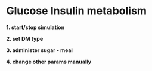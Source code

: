 <div class="w3-row">
<div class="w3-half">

# Glucose Insulin metabolism

**1. start/stop simulation**

<bdl-fmi id="idfmi" mode="continuous" src="Metabolism_GlucoseInsulin_Models_GIRegulationComponent.js" fminame="Metabolism_GlucoseInsulin_Models_GIRegulationComponent" tolerance="0.001" starttime="0" fstepsize="360" fpslimit="10" guid="{27b77776-9fac-46c5-9a3f-9c5961d2e919}" valuereferences="335544322,335544321,637534222,335544320,905969685" valuelabels="glucoseConcMmolL,insulinConc,renalLoss.inflow.q,glucoseConc,to_pmolperL.y" inputs="id1,16777226,1,3600000000,t;id2,16777227,1,1,t;id3,16777225,1,3600000000,t;id4,16777222,1,1,t;id5,16777223,1,1,t;id6,16777229,1,1,t;id7,16777219,1,3600000000,t;id8,16777231,1,1,t;id9,33554434,1,1000,t;id11,16777233,1,1,t" inputlabels="renalLoss.desiredFlowRate,renalLoss.threshold,tissueUtilization.desiredFlowRate,insulinProduction.beta_mu,insulinProduction.phi,tissueUtilizationInsulinDependent.Nu_permu,glucoseProduction.desiredFlowRate,kgperm3tommolperl.k,glucosePortion.ingestAmmount,glucosePortion.ingestRate"></bdl-fmi>

**2. set DM type**

<bdl-buttonparams title="DM 1. type" ids="id4,id6" values="14,139000" fromid="idfmi"> </bdl-buttonparams>
<bdl-buttonparams title="DM 2. type" ids="id4,id6" values="1430,1400" fromid="idfmi"> </bdl-buttonparams>
<bdl-buttonparams title="normal" ids="id4,id6" values="1430,139000" fromid="idfmi"> </bdl-buttonparams>

**3. administer sugar - meal**

<bdl-buttonparams title="10g (teaspoon)" ids="id9" values="10" fromid="idfmi"> </bdl-buttonparams>
<bdl-buttonparams title="50g (meal)" ids="id9" values="50" fromid="idfmi"> </bdl-buttonparams>
<bdl-buttonparams title="100g (1l coke)" ids="id9" values="100" fromid="idfmi"> </bdl-buttonparams>

**4. change other params manually**

<bdl-range id="id1" title="renalLoss [ml/h]" min="6000" max="72000" default="7200" step="100"></bdl-range>

<bdl-range id="id2" title="renalLoss threshold [mg/ml]" min="0.25" max="5" default="3.8" step="0.05"  initdefault="true"></bdl-range> <!--was 2.5 -->

<bdl-range id="id3" title="tissueUtilization [ml/h]" min="300" max="24700" default="2470" step="10"></bdl-range>

<bdl-range id="id4" title="insulin production (beta) [ml.mU/mg.h]" min="10" max="2860" default="1430" step="10"></bdl-range>

<bdl-range id="id5" title="insulin production threshold (phi) [mg/ml]" min="0.2" max="1" default="0.51" step="0.01"></bdl-range>

<bdl-range id="id6" title="tissueUtilization Insulin Dependent (nu) [ml/h/mU]" min="13900" max="239000" default="139000" step="100"></bdl-range>

<bdl-range id="id7" title="glucose Production Rate [mg/h]" min="800" max="86000" default="8400" step="100"></bdl-range>

<bdl-range id="id11" title="glucose ingest rate" min="0.0001" max="0.001" default="0.0005" step="0.0001" initdefault="true"></bdl-range>

</div>
<div class="w3-half">

<bdl-chartjs-time width="400" height="200" fromid="idfmi" labels="glucose [mmol/l]" initialdata="" refindex="0" refvalues="1" throttle="100" timedenom="3600" maxdata="512"></bdl-chartjs-time> <bdl-value fromid="idfmi" refindex="0" default="0" class="w3-xxlarge w3-right w3-blue" throttle="1000"></bdl-value>

<bdl-chartjs-time width="400" height="200" fromid="idfmi" labels="insulin [pmol/L]" initialdata="" refindex="4" refvalues="1" throttle="100" timedenom="3600" maxdata="512" colorindex=1></bdl-chartjs-time> <bdl-value fromid="idfmi" refindex="4" default="0"  class="w3-xxlarge w3-right w3-red" throttle="1000"></bdl-value>

<bdl-chartjs-time width="400" height="200" fromid="idfmi" labels="renal loss [g/h]" initialdata="" refindex="2" refvalues="1" throttle="100"  maxdata="512" colorindex=2 convertors="3600000,1" timedenom="3600"></bdl-chartjs-time> <bdl-value fromid="idfmi" refindex="2" default="0"  class="w3-xxlarge w3-right w3-green" throttle="1000" convertor="3600000,1"></bdl-value>



</div>
</div>


